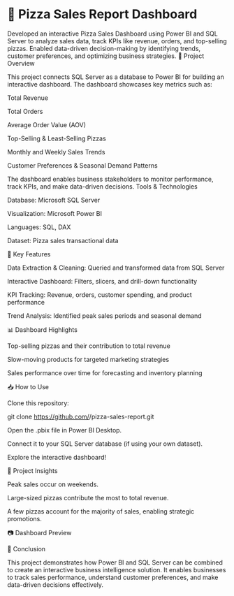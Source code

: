 # 🍕 Pizza Sales Report Dashboard
Developed an interactive Pizza Sales Dashboard using Power BI and SQL Server to analyze sales data, track KPIs like revenue, orders, and top-selling pizzas. Enabled data-driven decision-making by identifying trends, customer preferences, and optimizing business strategies.
📌 Project Overview

This project connects SQL Server as a database to Power BI for building an interactive dashboard. The dashboard showcases key metrics such as:

Total Revenue

Total Orders

Average Order Value (AOV)

Top-Selling & Least-Selling Pizzas

Monthly and Weekly Sales Trends

Customer Preferences & Seasonal Demand Patterns

The dashboard enables business stakeholders to monitor performance, track KPIs, and make data-driven decisions.
Tools & Technologies

Database: Microsoft SQL Server

Visualization: Microsoft Power BI

Languages: SQL, DAX

Dataset: Pizza sales transactional data

🚀 Key Features

Data Extraction & Cleaning: Queried and transformed data from SQL Server

Interactive Dashboard: Filters, slicers, and drill-down functionality

KPI Tracking: Revenue, orders, customer spending, and product performance

Trend Analysis: Identified peak sales periods and seasonal demand

📊 Dashboard Highlights

Top-selling pizzas and their contribution to total revenue

Slow-moving products for targeted marketing strategies

Sales performance over time for forecasting and inventory planning

📥 How to Use

Clone this repository:

git clone https://github.com/<your-username>/pizza-sales-report.git


Open the .pbix file in Power BI Desktop.

Connect it to your SQL Server database (if using your own dataset).

Explore the interactive dashboard!

📌 Project Insights

Peak sales occur on weekends.

Large-sized pizzas contribute the most to total revenue.

A few pizzas account for the majority of sales, enabling strategic promotions.

📷 Dashboard Preview



📄 Conclusion

This project demonstrates how Power BI and SQL Server can be combined to create an interactive business intelligence solution. It enables businesses to track sales performance, understand customer preferences, and make data-driven decisions effectively.
